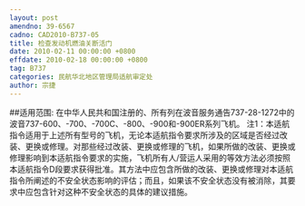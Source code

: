 ```yaml
---
layout: post
amendno: 39-6567
cadno: CAD2010-B737-05
title: 检查发动机燃油关断活门
date: 2010-02-11 00:00:00 +0800
effdate: 2010-02-18 00:00:00 +0800
tag: B737
categories: 民航华北地区管理局适航审定处
author: 宗捷
---
```


##适用范围:
在中华人民共和国注册的、所有列在波音服务通告737-28-1272中的波音737-600、-700、-700C、-800、-900和-900ER系列飞机。
注1：本适航指令适用于上述所有型号的飞机，无论本适航指令要求所涉及的区域是否经过改装、更换或修理。对那些经过改装、更换或修理的飞机，如果所做的改装、更换或修理影响到本适航指令要求的实施，飞机所有人/营运人采用的等效方法必须按照本适航指令D段要求获得批准。其方法中应包含所做的改装、更换或修理对本适航指令所阐述的不安全状态影响的评估；而且，如果该不安全状态没有被消除，其要求中应包含针对这种不安全状态的具体的建议措施。

